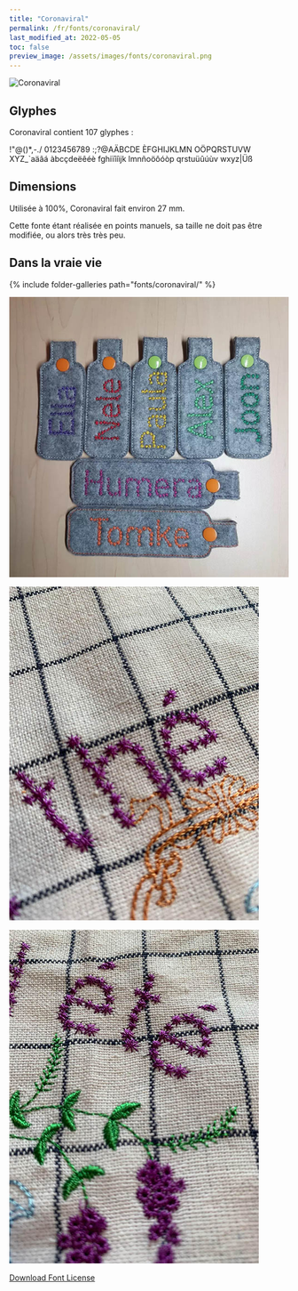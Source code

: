 ```yaml
---
title: "Coronaviral"
permalink: /fr/fonts/coronaviral/
last_modified_at: 2022-05-05
toc: false
preview_image: /assets/images/fonts/coronaviral.png
---
```

![Coronaviral](/assets/images/fonts/coronaviral.png)

## Glyphes

Coronaviral contient 107 glyphes :

	
!"@()*,-./
0123456789
:;?@AÄBCDE
ÈFGHIJKLMN
OÖPQRSTUVW
XYZ\_`aäâá
àbcçdeëêéè
fghiïîíìjk
lmnñoöôóòp
qrstuüûúùv
wxyz|Üß

## Dimensions
Utilisée à  100%, Coronaviral  fait environ 27 mm.

Cette fonte étant réalisée en points manuels, sa taille ne doit pas être modifiée, ou alors très très peu.

## Dans la vraie vie
{% include folder-galleries path="fonts/coronaviral/" %}

![Etiquettes](/assets/images/fonts/coronaviral.jpg)

![Serviette](/assets/images/fonts/coronaviral3.jpg)

![Serviette](/assets/images/fonts/coronaviral2.jpg)

[Download Font License](https://github.com/inkstitch/inkstitch/tree/main/fonts/coronaviral/LICENSE)
